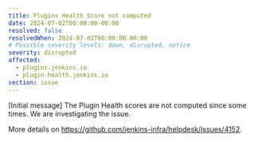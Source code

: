 ```yaml
---
title: Plugins Health Score not computed
date: 2024-07-02T00:00:00-00:00
resolved: false
resolvedWhen: 2024-07-02T00:00:00-00:00
# Possible severity levels: down, disrupted, notice
severity: disrupted
affected:
  - plugins.jenkins.io
  - plugin-health.jenkins.io
section: issue
---
```


[Initial message]
The Plugin Health scores are not computed since some times. We are investigating the issue.

More details on <https://github.com/jenkins-infra/helpdesk/issues/4152>.
